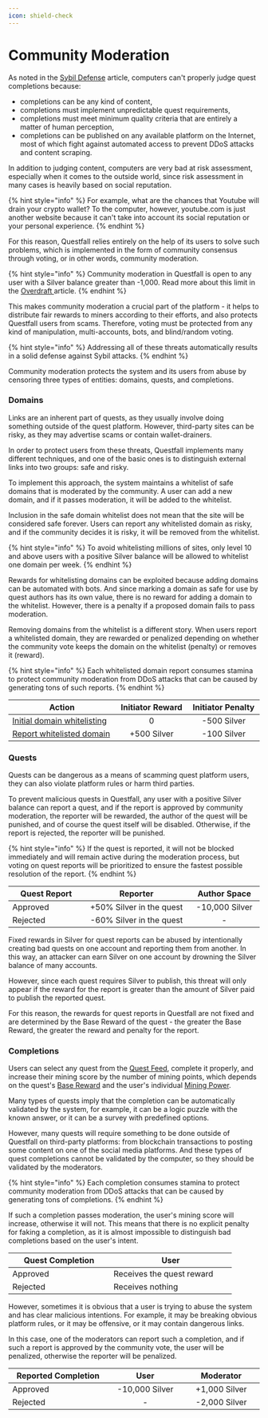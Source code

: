 ```yaml
---
icon: shield-check
---
```


# Community Moderation

As noted in the [Sybil Defense](../../overview/sybil-defence.md) article, computers can't properly judge quest completions because:

* completions can be any kind of content,
* completions must implement unpredictable quest requirements,
* completions must meet minimum quality criteria that are entirely a matter of human perception,
* completions can be published on any available platform on the Internet, most of which fight against automated access to prevent DDoS attacks and content scraping.

In addition to judging content, computers are very bad at risk assessment, especially when it comes to the outside world, since risk assessment in many cases is heavily based on social reputation.

{% hint style="info" %}
For example, what are the chances that Youtube will drain your crypto wallet? To the computer, however, youtube.com is just another website because it can't take into account its social reputation or your personal experience.
{% endhint %}

For this reason, Questfall relies entirely on the help of its users to solve such problems, which is implemented in the form of community consensus through voting, or in other words, community moderation.

{% hint style="info" %}
Community moderation in Questfall is open to any user with a Silver balance greater than -1,000. Read more about this limit in the [Overdraft ](overdraft.md)article.
{% endhint %}

This makes community moderation a crucial part of the platform - it helps to distribute fair rewards to miners according to their efforts, and also protects Questfall users from scams. Therefore, voting must be protected from any kind of manipulation, multi-accounts, bots, and blind/random voting.

{% hint style="info" %}
Addressing all of these threats automatically results in a solid defense against Sybil attacks.
{% endhint %}

Community moderation protects the system and its users from abuse by censoring three types of entities: domains, quests, and completions.

### Domains

Links are an inherent part of quests, as they usually involve doing something outside of the quest platform. However, third-party sites can be risky, as they may advertise scams or contain wallet-drainers.

In order to protect users from these threats, Questfall implements many different techniques, and one of the basic ones is to distinguish external links into two groups: safe and risky.

To implement this approach, the system maintains a whitelist of safe domains that is moderated by the community. A user can add a new domain, and if it passes moderation, it will be added to the whitelist.

Inclusion in the safe domain whitelist does not mean that the site will be considered safe forever. Users can report any whitelisted domain as risky, and if the community decides it is risky, it will be removed from the whitelist.

{% hint style="info" %}
To avoid whitelisting millions of sites, only level 10 and above users with a positive Silver balance will be allowed to whitelist one domain per week.
{% endhint %}

Rewards for whitelisting domains can be exploited because adding domains can be automated with bots. And since marking a domain as safe for use by quest authors has its own value, there is no reward for adding a domain to the whitelist. However, there is a penalty if a proposed domain fails to pass moderation.

Removing domains from the whitelist is a different story. When users report a whitelisted domain, they are rewarded or penalized depending on whether the community vote keeps the domain on the whitelist (penalty) or removes it (reward).

{% hint style="info" %}
Each whitelisted domain report consumes stamina to protect community moderation from DDoS attacks that can be caused by generating tons of such reports.
{% endhint %}

<table><thead><tr><th width="243">Action</th><th width="155" align="center">Initiator Reward</th><th width="155" align="center">Initiator Penalty</th></tr></thead><tbody><tr><td><a data-footnote-ref href="#user-content-fn-1">Initial domain whitelisting</a></td><td align="center">0</td><td align="center">-500 Silver</td></tr><tr><td><a data-footnote-ref href="#user-content-fn-2">Report whitelisted domain</a></td><td align="center">+500 Silver</td><td align="center">-100 Silver</td></tr></tbody></table>

### Quests

Quests can be dangerous as a means of scamming quest platform users, they can also violate platform rules or harm third parties.

To prevent malicious quests in Questfall, any user with a positive Silver balance can report a quest, and if the report is approved by community moderation, the reporter will be rewarded, the author of the quest will be punished, and of course the quest itself will be disabled. Otherwise, if the report is rejected, the reporter will be punished.

{% hint style="info" %}
If the quest is reported, it will not be blocked immediately and will remain active during the moderation process, but voting on quest reports will be prioritized to ensure the fastest possible resolution of the report.
{% endhint %}

<table><thead><tr><th width="145">Quest Report</th><th width="214" align="center">Reporter</th><th width="135" align="center">Author Space</th></tr></thead><tbody><tr><td>Approved</td><td align="center">+50% Silver in the quest</td><td align="center">-10,000 Silver</td></tr><tr><td>Rejected</td><td align="center">-60% Silver in the quest</td><td align="center">-</td></tr></tbody></table>

Fixed rewards in Silver for quest reports can be abused by intentionally creating bad quests on one account and reporting them from another. In this way, an attacker can earn Silver on one account by drowning the Silver balance of many accounts.

However, since each quest requires Silver to publish, this threat will only appear if the reward for the report is greater than the amount of Silver paid to publish the reported quest.

For this reason, the rewards for quest reports in Questfall are not fixed and are determined by the Base Reward of the quest - the greater the Base Reward, the greater the reward and penalty for the report.

### Completions

Users can select any quest from the [Quest Feed](../../overview/global-feed.md), complete it properly, and increase their mining score by the number of mining points, which depends on the quest's [Base Reward](../quest-creation-10/base-reward.md) and the user's individual [Mining Power](../quest-completion-40/mining-power.md).

Many types of quests imply that the completion can be automatically validated by the system, for example, it can be a logic puzzle with the known answer, or it can be a survey with predefined options.

However, many quests will require something to be done outside of Questfall on third-party platforms: from blockchain transactions to posting some content on one of the social media platforms. And these types of quest completions cannot be validated by the computer, so they should be validated by the moderators.

{% hint style="info" %}
Each completion consumes stamina to protect community moderation from DDoS attacks that can be caused by generating tons of completions.
{% endhint %}

If such a completion passes moderation, the user's mining score will increase, otherwise it will not. This means that there is no explicit penalty for faking a completion, as it is almost impossible to distinguish bad completions based on the user's intent.

<table><thead><tr><th width="187">Quest Completion</th><th width="229">User</th></tr></thead><tbody><tr><td>Approved</td><td>Receives the quest reward</td></tr><tr><td>Rejected</td><td>Receives nothing</td></tr></tbody></table>

However, sometimes it is obvious that a user is trying to abuse the system and has clear malicious intentions. For example, it may be breaking obvious platform rules, or it may be offensive, or it may contain dangerous links.

In this case, one of the moderators can report such a completion, and if such a report is approved by the community vote, the user will be penalized, otherwise the reporter will be penalized.

<table><thead><tr><th width="211">Reported Completion</th><th width="155" align="center">User</th><th width="155" align="center">Moderator</th></tr></thead><tbody><tr><td>Approved</td><td align="center">-10,000 Silver</td><td align="center">+1,000 Silver</td></tr><tr><td>Rejected</td><td align="center">-</td><td align="center">-2,000 Silver</td></tr></tbody></table>

[^1]: The initiator is rewarded if the domain is whitelisted.

[^2]: The initiator is rewarded if the domain is removed from the whitelist.
